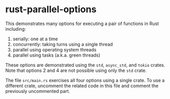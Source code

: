 # rust-parallel-options

This demonstrates many options for executing a pair of functions in Rust including:

1. serially: one at a time
1. concurrently: taking turns using a single thread
1. parallel using operating system threads
1. parallel using tasks (a.k.a. green threads)

These options are demonstrated using the `std`, `async_std`, and `tokio` crates.
Note that options 2 and 4 are not possible using only the `std` crate.

The file `src/main.rs` exercises all four options using a single crate.
To use a different crate, uncomment the related code in this file
and comment the previously uncommented part.
